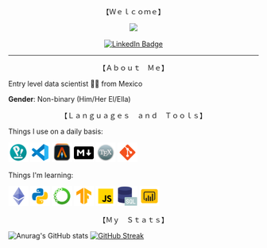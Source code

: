 
<p align="center">【Ｗｅｌｃｏｍｅ】</p>
 
<div id="header" align="center">
<img src="https://media.giphy.com/media/udK21RQeWtaGQ/giphy.gif" width="300"/>
</div>
<p></p>
<div id="badges" align="center">
    <a href="https://www.linkedin.com/in/kevin-padilla-islas/">
        <img src="https://img.shields.io/badge/LinkedIn-blue?logo=linkedin&logoColor=white&style=for-the-badge" alt="LinkedIn Badge"/>
  </a>
</div>


---

<p align="center">【Ａｂｏｕｔ　Ｍｅ】</p>

Entry level data scientist 👨‍💻 from Mexico

**Gender**: Non-binary (Him/Her  El/Ella)


<p align="center">【Ｌａｎｇｕａｇｅｓ　ａｎｄ　Ｔｏｏｌｓ】</p>
<p></p>
Things I use on a daily basis:
<p>
<img src='img/pop_os.png'   width='40'>
<img src='img/vs_code.png'  width='40'>
<img src='img/alacritty.svg'width='40'>
<img src='img/markdown.png' width='40'>
<img src='img/latex.png'    width='40'>
<img src='img/git.png'      width='40'>
</p>
Things I'm learning:
<p>
  <img src='img/eth.png'   width='40'>
  <img src='img/python.png'     width='40'>
  <img src='img/anaconda.png'   width='40'>
  <img src='img/tensorflow.png' width='40'>
  <img src='img/javascript.png' width='40'>
  <img src='img/sql.png'        width='40'>
  <img src='img/power_bi.png'   width='40'>
</p>


<p align="center">【Ｍｙ　Ｓｔａｔｓ】</p>

![Anurag's GitHub stats](https://github-readme-stats.vercel.app/api?username=jistro&show_icons=true&theme=onedark)
[![GitHub Streak](https://github-readme-streak-stats.herokuapp.com?user=jistro&theme=onedark&border_radius=3&date_format=j%20M%5B%20Y%5D&mode=weekly)](https://git.io/streak-stats)




